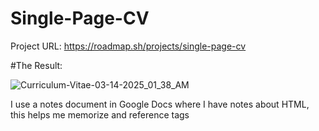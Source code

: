 # Single-Page-CV

Project URL:
https://roadmap.sh/projects/single-page-cv

#The Result:

![Curriculum-Vitae-03-14-2025_01_38_AM](https://github.com/user-attachments/assets/6d6f9534-cb9d-42c0-b570-aa438cc9a114)

I use a notes document in Google Docs where I have notes about HTML, this helps me memorize and reference tags
